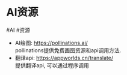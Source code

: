 # AI资源

#AI #资源

- AI绘图: <https://pollinations.ai/>  
  pollinations提供免费画图资源和api调用方法.
- 翻译api: <https://appworlds.cn/translate/>  
  提供翻译api, 可以通过程序调用